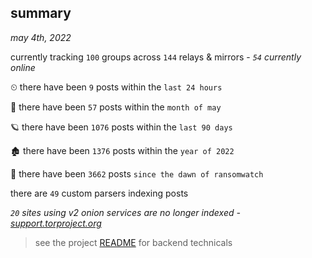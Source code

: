 
## summary
_may 4th, 2022_

currently tracking `100` groups across `144` relays & mirrors - _`54` currently online_

⏲ there have been `9` posts within the `last 24 hours`

🦈 there have been `57` posts within the `month of may`

🪐 there have been `1076` posts within the `last 90 days`

🏚 there have been `1376` posts within the `year of 2022`

🦕 there have been `3662` posts `since the dawn of ransomwatch`

there are `49` custom parsers indexing posts

_`20` sites using v2 onion services are no longer indexed - [support.torproject.org](https://support.torproject.org/onionservices/v2-deprecation/)_

> see the project [README](https://github.com/thetanz/ransomwatch#ransomwatch--) for backend technicals

